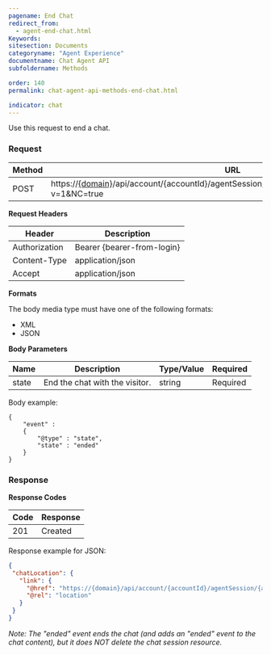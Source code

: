 ```yaml
---
pagename: End Chat
redirect_from:
  - agent-end-chat.html
Keywords:
sitesection: Documents
categoryname: "Agent Experience"
documentname: Chat Agent API
subfoldername: Methods

order: 140
permalink: chat-agent-api-methods-end-chat.html

indicator: chat
---
```


Use this request to end a chat.

### Request

| Method | URL                                                                                               |
|--------|---------------------------------------------------------------------------------------------------|
| POST   | https://[{domain}](/agent-domain-domain-api.html)/api/account/{accountId}/agentSession/{agentSessionId}/chat/{chatId}/events?v=1&NC=true |

**Request Headers**

| Header                                   | Description                |
|------------------------------------------|----------------------------|
| Authorization                            | Bearer {bearer-from-login} |
| Content-Type                             | application/json           |
| Accept                                   | application/json           |

**Formats**

The body media type must have one of the following formats:

- XML
- JSON

**Body Parameters**

| Name  | Description                    | Type/Value | Required |
|-------|--------------------------------|------------|----------|
| state | End the chat with the visitor. | string     | Required |

Body example:

    {
        "event" :
        {
            "@type" : "state",
            "state" : "ended"
        }
    }

### Response

**Response Codes**

| Code | Response |
|------|----------|
| 201  | Created  |

Response example for JSON:

```json
{
 "chatLocation": {
   "link": {
     "@href": "https://{domain}/api/account/{accountId}/agentSession/{agentSessionId}/chat/{chatId}/events/{number}",
     "@rel": "location"
   }
 }
}
```

*Note: The "ended" event ends the chat (and adds an "ended" event to the chat content), but it does NOT delete the chat session resource.*
